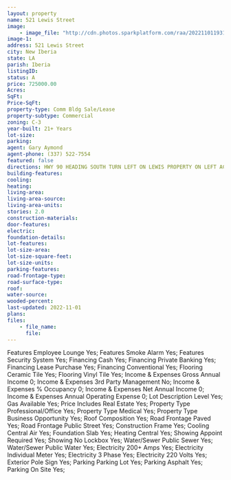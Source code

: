 ```yaml
---
layout: property
name: 521 Lewis Street 
image:
    - image_file: "http://cdn.photos.sparkplatform.com/raa/20221101193141251528000000.jpg"
image-1:
address: 521 Lewis Street
city: New Iberia
state: LA
parish: Iberia
listingID: 
status: A
price: 725000.00
Acres: 
SqFt: 
Price-SqFt: 
property-type: Comm Bldg Sale/Lease
property-subtype: Commercial
zoning: C-3
year-built: 21+ Years
lot-size: 
parking: 
agent: Gary Aymond
agent-phone: (337) 522-7554
featured: false
directions: HWY 90 HEADING SOUTH TURN LEFT ON LEWIS PROPERTY ON LEFT ACROSS FROM DAUTRIVE HOSPITAL
building-features: 
cooling: 
heating: 
living-area: 
living-area-source: 
living-area-units: 
stories: 2.0
construction-materials: 
door-features: 
electric: 
foundation-details: 
lot-features: 
lot-size-area: 
lot-size-square-feet: 
lot-size-units: 
parking-features: 
road-frontage-type: 
road-surface-type: 
roof: 
water-source: 
wooded-percent: 
last-updated: 2022-11-01
plans: 
files:
    - file_name:
      file:
---
```

Features	Employee Lounge	Yes;
Features	Smoke Alarm	Yes;
Features	Security System	Yes;
Financing	Cash	Yes;
Financing	Private Banking	Yes;
Financing	Lease Purchase	Yes;
Financing	Conventional	Yes;
Flooring	Ceramic Tile	Yes;
Flooring	Vinyl Tile	Yes;
Income & Expenses	Gross Annual Income	0;
Income & Expenses	3rd Party Management	No;
Income & Expenses	% Occupancy	0;
Income & Expenses	Net Annual Income	0;
Income & Expenses	Annual Operating Expense	0;
Lot Description	Level	Yes;
Gas	Available	Yes;
Price Includes	Real Estate	Yes;
Property Type	Professional/Office	Yes;
Property Type	Medical	Yes;
Property Type	Business Opportunity	Yes;
Roof	Composition	Yes;
Road Frontage	Paved	Yes;
Road Frontage	Public Street	Yes;
Construction	Frame	Yes;
Cooling	Central Air	Yes;
Foundation	Slab	Yes;
Heating	Central	Yes;
Showing	Appoint Required	Yes;
Showing	No Lockbox	Yes;
Water/Sewer	Public Sewer	Yes;
Water/Sewer	Public Water	Yes;
Electricity	200+ Amps	Yes;
Electricity	Individual Meter	Yes;
Electricity	3 Phase	Yes;
Electricity	220 Volts	Yes;
Exterior	Pole Sign	Yes;
Parking	Parking Lot	Yes;
Parking	Asphalt	Yes;
Parking	On Site	Yes;

